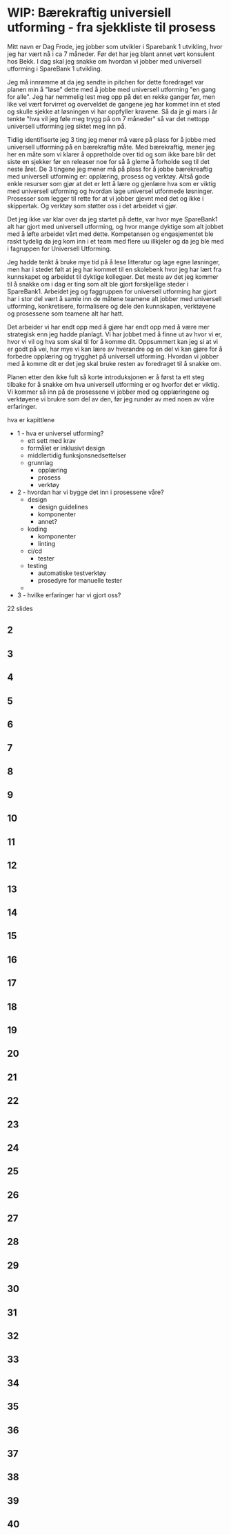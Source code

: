 # WIP: Bærekraftig universiell utforming - fra sjekkliste til prosess

Mitt navn er Dag Frode, jeg jobber som utvikler i Sparebank 1 utvikling, hvor jeg har vært nå i ca 7 måneder. Før det har jeg blant annet vørt konsulent hos Bekk. I dag skal jeg snakke om hvordan vi jobber med universell utforming i SpareBank 1 utvikling.

Jeg må innrømme at da jeg sendte in pitchen for dette foredraget var planen min å "løse" dette med å jobbe med universell utforming "en gang for alle". Jeg har nemmelig lest meg opp på det en rekke ganger før, men like vel vært forvirret og overveldet de gangene jeg har kommet inn et sted og skulle sjekke at løsningen vi har oppfyller kravene. Så da je gi mars i år tenkte "hva vil jeg føle meg trygg på om 7 måneder" så var det nettopp universell utforming jeg siktet meg inn på.

Tidlig identifiserte jeg 3 ting jeg mener må være på plass for å jobbe med universell utforming på en bærekraftig måte. Med bærekraftig, mener jeg her en måte som vi klarer å oppretholde over tid og som ikke bare blir det siste en sjekker før en releaser noe for så å gleme å forholde seg til det neste året. De 3 tingene jeg mener må på plass for å jobbe bærekreaftig med universell utforming er: opplæring, prosess og verktøy. Altså gode enkle resurser som gjør at det er lett å lære og gjenlære hva som er viktig med universell utforming og hvordan lage universel utformede løsninger. Prosesser som legger til rette for at vi jobber gjevnt med det og ikke i skippertak. Og verktøy som støtter oss i det arbeidet vi gjør.

Det jeg ikke var klar over da jeg startet på dette, var hvor mye SpareBank1 alt har gjort med universell utforming, og hvor mange dyktige som alt jobbet med å løfte arbeidet vårt med dette. Kompetansen og engasjementet ble raskt tydelig da jeg kom inn i et team med flere uu illkjeler og da jeg ble med i fagruppen for Universell Utforming.

Jeg hadde tenkt å bruke mye tid på å lese litteratur og lage egne løsninger, men har i stedet følt at jeg har kommet til en skolebenk hvor jeg har lært fra kunnskapet og arbeidet til dyktige kollegaer. Det meste av det jeg kommer til å snakke om i dag er ting som alt ble gjort forskjellige steder i SpareBank1. Arbeidet jeg og faggruppen for universell utforming har gjort har i stor del vært å samle inn de måtene teamene alt jobber med universell utforming, konkretisere, formalisere og dele den kunnskapen, verktøyene og prosessene som teamene alt har hatt.

Det arbeider vi har endt opp med å gjøre har endt opp med å være mer strategisk enn jeg hadde planlagt. Vi har jobbet med å finne ut av hvor vi er, hvor vi vil og hva som skal til for å komme dit. Oppsummert kan jeg si at vi er godt på vei, har mye vi kan lære av hverandre og en del vi kan gjøre for å forbedre opplæring og trygghet på universell utforming. Hvordan vi jobber med å komme dit er det jeg skal bruke resten av foredraget til å snakke om.

Planen etter den ikke fult så korte introduksjonen er å først ta ett steg tilbake for å snakke om hva universell utforming er og hvorfor det er viktig. Vi kommer så inn på de prosessene vi jobber med og opplæringene og verktøyene vi brukre som del av den, før jeg runder av med noen av våre erfaringer.

hva er kapittlene

- 1 - hva er universel utforming?
  - ett sett med krav
  - formålet er inklusivt design
  - middlertidig funksjonsnedsettelser
  - grunnlag
    - opplæring
    - prosess
    - verktøy
- 2 - hvordan har vi bygge det inn i prosessene våre?
  - design
    - design guidelines
    - komponenter
    - annet?
  - koding
    - komponenter
    - linting
  - ci/cd
    - tester
  - testing
    - automatiske testverktøy
    - prosedyre for manuelle tester
  -
- 3 - hvilke erfaringer har vi gjort oss?

22 slides

## 2

## 3

## 4

## 5

## 6

## 7

## 8

## 9

## 10

## 11

## 12

## 13

## 14

## 15

## 16

## 17

## 18

## 19

## 20

## 21

## 22

## 23

## 24

## 25

## 26

## 27

## 28

## 29

## 30

## 31

## 32

## 33

## 34

## 35

## 36

## 37

## 38

## 39

## 40
